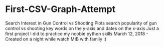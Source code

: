 # First-CSV-Graph-Attempt
Search Interest in Gun Control vs Shooting
Plots search popularity of gun control vs shooting key words on the y-axis and dates on the x-axis
Just a first project I did to practice my noobie python skills
March 12, 2018 - Created on a night while watch MIB with family :)
